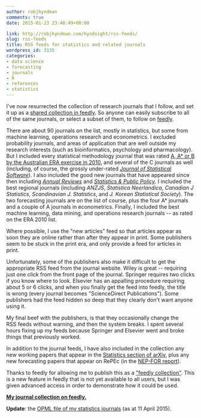 ```yaml
---
author: robjhyndman
comments: true
date: 2015-01-23 23:48:49+00:00

link: http://robjhyndman.com/hyndsight/rss-feeds/
slug: rss-feeds
title: RSS feeds for statistics and related journals
wordpress_id: 3135
categories:
- data science
- forecasting
- journals
- R
- references
- statistics
---
```


I've now resurrected the collection of research journals that I follow, and set it up as a [shared collection in feedly](https://feedly.com/robjhyndman/Statistics%20Journals). So anyone can easily subscribe to all of the same journals, or select a subset of them, to follow on [feedly](http://feedly.com).<!-- more -->

There are about 90 journals on the list, mostly in statistics, but some from machine learning, operations research and econometrics. I excluded probability journals, and areas of application that are well outside my research interests (such as bioinformatics, psychology and pharmacology). But I included every statistical methodology journal that was rated [A, A* or B by the Australian ERA exercise in 2010](http://lamp.infosys.deakin.edu.au/era/?page=fordet10&selfor=0104), and several of the C journals as well (including, of course, the grossly under-rated _[Journal of Statistical Software](http://www.jstatsoft.org/)_). I also included the good new journals that have appeared since then including _[Annual Reviews](http://www.annualreviews.org/journal/statistics)_ and _[Statistics & Public Policy](http://www.tandfonline.com/loi/uspp20)_. I included the best regional journals (including _ANZJS_, _Statistica Neerlandica_, _Canadian J Statistics_, _Scandinavian J. Statistics_, and _J. Korean Statistical Society_). The two forecasting journals are on the list of course, plus the four A* journals and a couple of A journals in econometrics. Finally, I included the best machine learning, data mining, and operations research journals -- as rated on the ERA 2010 list.

Where possible, I use the "new articles" feed so that articles appear as soon they are online rather than after they appear in print. Some publishers seem to be stuck in the print era, and only provide a feed for articles in print.

Unfortunately, some of the publishers also make it difficult to get the appropriate RSS feed from the journal website. Wiley is great -- requiring just one click from the front page of the journal. Springer requires two clicks if you know where to look. Elsevier has an appalling procedure requiring about 5 or 6 clicks, and when you finally get the feed into feedly, the title is wrong (every journal becomes "ScienceDirect Publications"). Some publishers had the feed hidden so deep that they clearly don't want anyone using it.

My final beef with the publishers, is that they occasionally change the RSS feeds without warning, and then the system breaks. I spent several hours fixing up my feeds because Springer and Elsevier went and broke things that previously worked.

In addition to the journal feeds, I have also included in the collection any new working papers that appear in the [Statistics section of arXiv](http://arxiv.org/archive/stat), plus any new forecasting papers that appear on RePEc (in the [NEP-FOR report](http://nep.repec.org/nep-for.html)).

Thanks to feedly for allowing me to publish this as a ["feedly collection"](https://feedly.com/robjhyndman/Statistics%20Journals). This is a new feature in feedly that is not yet available to all users, but I was given advanced access in order to demonstrate how it could be used.

**[My journal collection on feedly.](https://feedly.com/robjhyndman/Statistics%20Journals)**

**Update**: the [OPML file of my statistics journals](http://robjhyndman.com/download/stats-journals.opml) (as at 11 April 2015).
